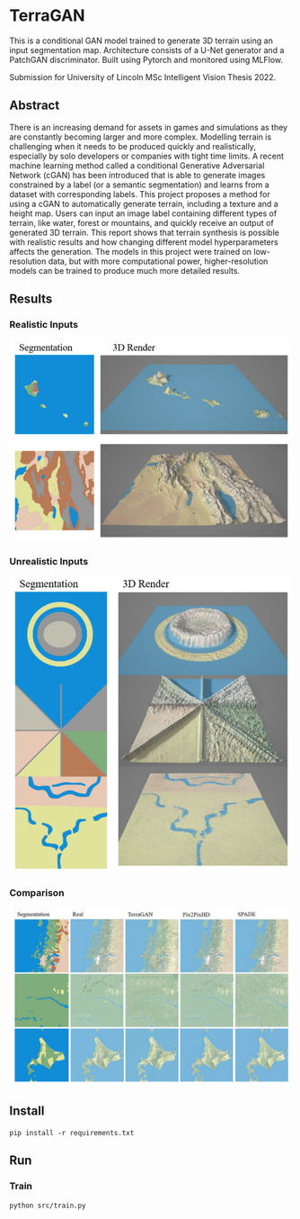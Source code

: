 # TerraGAN

This is a conditional GAN model trained to generate 3D terrain using an input segmentation map. Architecture consists of a U-Net generator and a PatchGAN discriminator. Built using Pytorch and monitored using MLFlow.

Submission for University of Lincoln MSc Intelligent Vision Thesis 2022.

## Abstract

There is an increasing demand for assets in games and simulations as they are constantly becoming larger and more complex. Modelling terrain is challenging when it needs to be produced quickly and realistically, especially by solo developers or companies with tight time limits. A recent machine learning method called a conditional Generative Adversarial Network (cGAN) has been introduced that is able to generate images constrained by a label (or a semantic segmentation) and learns from a dataset with corresponding labels. This project proposes a method for using a cGAN to automatically generate terrain, including a texture and a height map. Users can input an image label containing different types of terrain, like water, forest or mountains, and quickly receive an output of generated 3D terrain. This report shows that terrain synthesis is possible with realistic results and how changing different model hyperparameters affects the generation. The models in this project were trained on low-resolution data, but with more computational power, higher-resolution models can be trained to produce much more detailed results.

## Results

### Realistic Inputs

![](media/image.png)

### Unrealistic Inputs

![](media/image-1.png)

### Comparison

![](media/image-2.png)

## Install

```
pip install -r requirements.txt
```

## Run

### Train

```
python src/train.py
```
